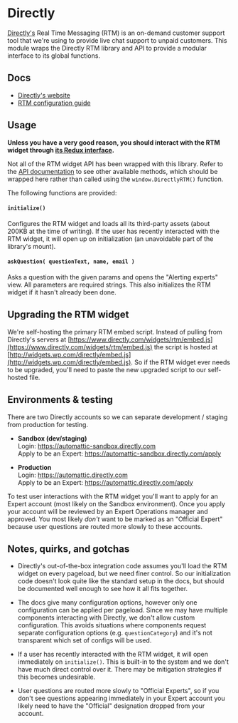 Directly
========

[Directly's](https://www.directly.com/) Real Time Messaging (RTM) is an on-demand
customer support tool that we're using to provide live chat support to unpaid
customers. This module wraps the Directly RTM library and API to provide a modular
interface to its global functions.

## Docs
- [Directly's website](https://www.directly.com/)
- [RTM configuration guide](https://cloudup.com/cySVQ9R_O6S)

## Usage

**Unless you have a very good reason, you should interact with the RTM widget through
[its Redux interface](../../state/help/directly).**

Not all of the RTM widget API has been wrapped with this library. Refer to the [API
documentation](https://cloudup.com/cySVQ9R_O6S) to see other available methods, which
should be wrapped here rather than called using the `window.DirectlyRTM()` function.

The following functions are provided:

#### `initialize()`

Configures the RTM widget and loads all its third-party assets (about 200KB at the time of
writing). If the user has recently interacted with the RTM widget, it will open up on
initialization (an unavoidable part of the library's mount).

#### `askQuestion( questionText, name, email )`

Asks a question with the given params and opens the "Alerting experts" view. All parameters
are required strings. This also initializes the RTM widget if it hasn't already been done.

## Upgrading the RTM widget
We're self-hosting the primary RTM embed script. Instead of pulling from Directly's servers at
[https://www.directly.com/widgets/rtm/embed.js](https://www.directly.com/widgets/rtm/embed.js)
the script is hosted at
[http://widgets.wp.com/directly/embed.js](http://widgets.wp.com/directly/embed.js).
So if the RTM widget ever needs to be upgraded, you'll need to paste the new upgraded
script to our self-hosted file.

## Environments & testing
There are two Directly accounts so we can separate development / staging from production for testing.

* __Sandbox (dev/staging)__  
  Login: https://automattic-sandbox.directly.com  
	Apply to be an Expert: https://automattic-sandbox.directly.com/apply  

* __Production__  
  Login: https://automattic.directly.com  
	Apply to be an Expert: https://automattic.directly.com/apply

To test user interactions with the RTM widget you'll want to apply for an Expert account
(most likely on the Sandbox environment). Once you apply your account will be reviewed
by an Expert Operations manager and approved. You most likely _don't_ want to be marked
as an "Official Expert" because user questions are routed more slowly to these accounts.

## Notes, quirks, and gotchas
- Directly's out-of-the-box integration code assumes you'll load the RTM widget on
every pageload, but we need finer control. So our initialization code doesn't look
quite like the standard setup in the docs, but should be documented well enough
to see how it all fits together.

- The docs give many configuration options, however only one configuration can be
applied per pageload. Since we may have multiple components interacting with Directly,
we don't allow custom configuration. This avoids situations where components request
separate configuration options (e.g. `questionCategory`) and it's not transparent
which set of configs will be used.

- If a user has recently interacted with the RTM widget, it will open immediately
on `initialize()`. This is built-in to the system and we don't have much direct control
over it. There may be mitigation strategies if this becomes undesirable.  

- User questions are routed more slowly to "Official Experts", so if you don't see
questions appearing immediately in your Expert account you likely need to have the
"Official" designation dropped from your account.
